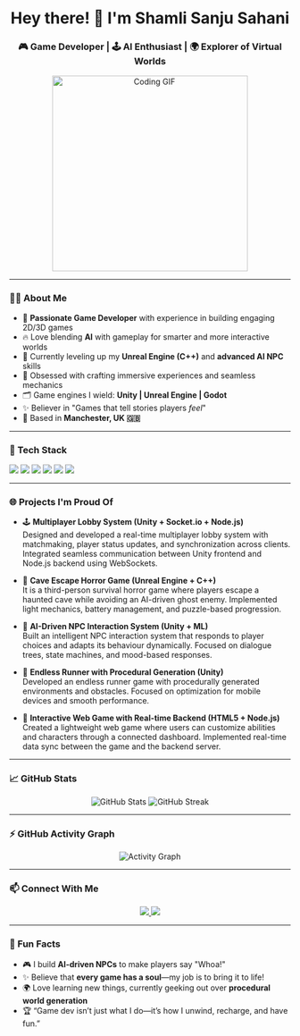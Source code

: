 <h1 align="center">Hey there! 👋 I'm Shamli Sanju Sahani</h1>
<h3 align="center">🎮 Game Developer | 🕹️ AI Enthusiast | 🌍 Explorer of Virtual Worlds</h3>

<p align="center">
  <img src="https://media.giphy.com/media/qgQUggAC3Pfv687qPC/giphy.gif" width="350" alt="Coding GIF">
</p>

---

### 👩‍💻 About Me  
- 🚀 **Passionate Game Developer** with experience in building engaging 2D/3D games  
- 🔥 Love blending **AI** with gameplay for smarter and more interactive worlds  
- 🌱 Currently leveling up my **Unreal Engine (C++)** and **advanced AI NPC** skills  
- 🎨 Obsessed with crafting immersive experiences and seamless mechanics  
- 🗂️ Game engines I wield: **Unity | Unreal Engine | Godot**  
- ✨ Believer in "Games that tell stories players *feel*"  
- 📍 Based in **Manchester, UK 🇬🇧**

---

### 🔧 Tech Stack
<p>
  <img src="https://img.shields.io/badge/Unity-100000?style=for-the-badge&logo=unity&logoColor=white" />
  <img src="https://img.shields.io/badge/Unreal-Engine-000000?style=for-the-badge&logo=unrealengine&logoColor=white" />
  <img src="https://img.shields.io/badge/C%23-239120?style=for-the-badge&logo=c-sharp&logoColor=white" />
  <img src="https://img.shields.io/badge/C++-00599C?style=for-the-badge&logo=cplusplus&logoColor=white" />
  <img src="https://img.shields.io/badge/Node.js-339933?style=for-the-badge&logo=nodedotjs&logoColor=white" />
  <img src="https://img.shields.io/badge/Socket.io-010101?style=for-the-badge&logo=socketdotio&logoColor=white" />
</p>

---

### 🌐 Projects I'm Proud Of  

- 🕹️ **Multiplayer Lobby System (Unity + Socket.io + Node.js)**  
  Designed and developed a real-time multiplayer lobby system with matchmaking, player status updates, and synchronization across clients. Integrated seamless communication between Unity frontend and Node.js backend using WebSockets.

- 👻 **Cave Escape Horror Game (Unreal Engine + C++)**  
  It is a third-person survival horror game where players escape a haunted cave while avoiding an AI-driven ghost enemy. Implemented light mechanics, battery management, and puzzle-based progression.

- 🤖 **AI-Driven NPC Interaction System (Unity + ML)**  
  Built an intelligent NPC interaction system that responds to player choices and adapts its behaviour dynamically. Focused on dialogue trees, state machines, and mood-based responses.

- 🚀 **Endless Runner with Procedural Generation (Unity)**  
  Developed an endless runner game with procedurally generated environments and obstacles. Focused on optimization for mobile devices and smooth performance.

- 🎨 **Interactive Web Game with Real-time Backend (HTML5 + Node.js)**  
  Created a lightweight web game where users can customize abilities and characters through a connected dashboard. Implemented real-time data sync between the game and the backend server.



---

### 📈 GitHub Stats
<p align="center">
  <img src="https://github-readme-stats.vercel.app/api?username=ShamliSahani&show_icons=true&theme=radical" alt="GitHub Stats" />
  <img src="https://github-readme-streak-stats.herokuapp.com/?user=ShamliSahani&theme=radical" alt="GitHub Streak" />
</p>

---

### ⚡ GitHub Activity Graph
<p align="center">
  <img src="https://github-readme-activity-graph.cyclic.app/graph?username=ShamliSahani&theme=dracula" alt="Activity Graph" />
</p>

---

### 📫 Connect With Me  
<p align="center">
  <a href="https://www.linkedin.com/in/shamli-sahani-8428141b4/">
    <img src="https://img.shields.io/badge/-Shamli%20Sanju%20Sahani-blue?style=for-the-badge&logo=Linkedin&logoColor=white" />
  </a>
  <a href="mailto:sahanishamli@gmail.com">
    <img src="https://img.shields.io/badge/-sahanishamli@gmail.com-c14438?style=for-the-badge&logo=Gmail&logoColor=white" />
  </a>
</p>

---

### 📝 Fun Facts  
- 🎮 I build **AI-driven NPCs** to make players say "Whoa!"  
- ✨ Believe that **every game has a soul**—my job is to bring it to life!  
- 🌍 Love learning new things, currently geeking out over **procedural world generation**  
- 🏆 “Game dev isn’t just what I do—it’s how I unwind, recharge, and have fun.”
